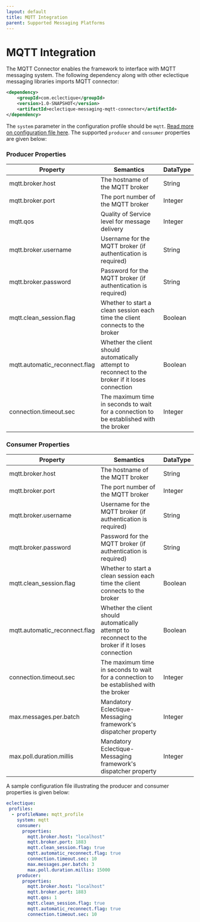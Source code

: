 ```yaml
---
layout: default
title: MQTT Integration
parent: Supported Messaging Platforms
---
```


# MQTT Integration

The MQTT Connector enables the framework to interface with MQTT messaging system. The following dependency along with other eclectique messaging libraries imports MQTT connector:

```xml
<dependency>
    <groupId>com.eclectique</groupId>
    <version>1.0-SNAPSHOT</version>
    <artifactId>eclectique-messaging-mqtt-connector</artifactId>
</dependency>
```

The `system` parameter in the configuration profile should be `mqtt`. [Read more on configuration file here](../configuration.html). The supported `producer` and `consumer` properties are given below:

### Producer Properties

| Property | Semantics | DataType
| -------- | --------- | ------------
| mqtt.broker.host | The hostname of the MQTT broker | String
| mqtt.broker.port | The port number of the MQTT broker | Integer
| mqtt.qos | Quality of Service level for message delivery | Integer
| mqtt.broker.username | Username for the MQTT broker (if authentication is required) | String
| mqtt.broker.password | Password for the MQTT broker (if authentication is required) | String
| mqtt.clean_session.flag | Whether to start a clean session each time the client connects to the broker | Boolean
| mqtt.automatic_reconnect.flag | Whether the client should automatically attempt to reconnect to the broker if it loses connection | Boolean
| connection.timeout.sec | The maximum time in seconds to wait for a connection to be established with the broker | Integer

### Consumer Properties

| Property | Semantics | DataType
| -------- | --------- | ------------
| mqtt.broker.host | The hostname of the MQTT broker | String
| mqtt.broker.port | The port number of the MQTT broker | Integer
| mqtt.broker.username | Username for the MQTT broker (if authentication is required) | String
| mqtt.broker.password | Password for the MQTT broker (if authentication is required) | String
| mqtt.clean_session.flag | Whether to start a clean session each time the client connects to the broker | Boolean
| mqtt.automatic_reconnect.flag | Whether the client should automatically attempt to reconnect to the broker if it loses connection | Boolean
| connection.timeout.sec | The maximum time in seconds to wait for a connection to be established with the broker | Integer
| max.messages.per.batch | Mandatory Eclectique-Messaging framework's dispatcher property | Integer
| max.poll.duration.millis | Mandatory Eclectique-Messaging framework's dispatcher property | Integer


A sample configuration file illustrating the producer and consumer properties is given below:

```yaml
eclectique:
 profiles:
  - profileName: mqtt_profile
    system: mqtt
    consumer:
      properties:
        mqtt.broker.host: "localhost"
        mqtt.broker.port: 1883
        mqtt.clean_session.flag: true
        mqtt.automatic_reconnect.flag: true
        connection.timeout.sec: 10
        max.messages.per.batch: 3
        max.poll.duration.millis: 15000
    producer:
      properties:
        mqtt.broker.host: "localhost"
        mqtt.broker.port: 1883
        mqtt.qos: 1
        mqtt.clean_session.flag: true
        mqtt.automatic_reconnect.flag: true
        connection.timeout.sec: 10
```